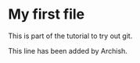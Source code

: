 # My first file

This is part of the tutorial to try out git.

This line has been added by Archish.
